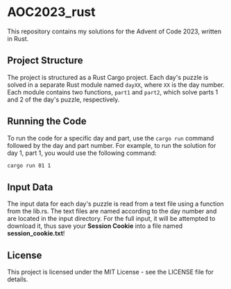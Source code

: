 # AOC2023_rust

This repository contains my solutions for the Advent of Code 2023, written in Rust.

## Project Structure

The project is structured as a Rust Cargo project. Each day's puzzle is solved in a separate Rust module named `dayXX`, where `XX` is the day number. Each module contains two functions, `part1` and `part2`, which solve parts 1 and 2 of the day's puzzle, respectively.

## Running the Code

To run the code for a specific day and part, use the `cargo run` command followed by the day and part number. For example, to run the solution for day 1, part 1, you would use the following command:

```bash
cargo run 01 1
```

## Input Data
The input data for each day's puzzle is read from a text file using a function from the lib.rs. The text files are named according to the day number and are located in the input directory.
For the full input, it will be attempted to download it, thus save your __Session Cookie__ into a file named __session_cookie.txt__!

## License
This project is licensed under the MIT License - see the LICENSE file for details.